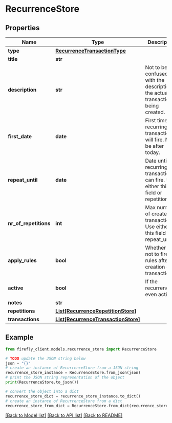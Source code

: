 # RecurrenceStore


## Properties

Name | Type | Description | Notes
------------ | ------------- | ------------- | -------------
**type** | [**RecurrenceTransactionType**](RecurrenceTransactionType.md) |  | 
**title** | **str** |  | 
**description** | **str** | Not to be confused with the description of the actual transaction(s) being created. | [optional] 
**first_date** | **date** | First time the recurring transaction will fire. Must be after today. | 
**repeat_until** | **date** | Date until the recurring transaction can fire. Use either this field or repetitions. | 
**nr_of_repetitions** | **int** | Max number of created transactions. Use either this field or repeat_until. | [optional] 
**apply_rules** | **bool** | Whether or not to fire the rules after the creation of a transaction. | [optional] 
**active** | **bool** | If the recurrence is even active. | [optional] 
**notes** | **str** |  | [optional] 
**repetitions** | [**List[RecurrenceRepetitionStore]**](RecurrenceRepetitionStore.md) |  | 
**transactions** | [**List[RecurrenceTransactionStore]**](RecurrenceTransactionStore.md) |  | 

## Example

```python
from firefly_client.models.recurrence_store import RecurrenceStore

# TODO update the JSON string below
json = "{}"
# create an instance of RecurrenceStore from a JSON string
recurrence_store_instance = RecurrenceStore.from_json(json)
# print the JSON string representation of the object
print(RecurrenceStore.to_json())

# convert the object into a dict
recurrence_store_dict = recurrence_store_instance.to_dict()
# create an instance of RecurrenceStore from a dict
recurrence_store_from_dict = RecurrenceStore.from_dict(recurrence_store_dict)
```
[[Back to Model list]](../README.md#documentation-for-models) [[Back to API list]](../README.md#documentation-for-api-endpoints) [[Back to README]](../README.md)


